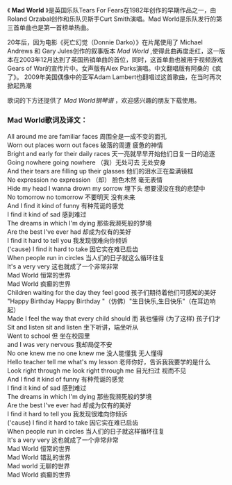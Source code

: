 

《 **Mad World** 》是英国乐队Tears For Fears在1982年创作的早期作品之一，由Roland
Orzabal创作和乐队贝斯手Curt Smith演唱。Mad World是乐队发行的第三首单曲也是第一首榜单热曲。

20年后，因为电影《死亡幻觉（Donnie Darko）》在片尾使用了 Michael Andrews 和 Gary Jules创作的叙事版本 _Mad
World_ ,使得此曲再度走红，这一版本在2003年12月达到了英国热销单曲的首位，同时，这首单曲也被用于视频游戏Gears of
War的宣传片中。女声版有Alex Parks演唱。中文翻唱版有阿桑的《疯了》。 2009年美国偶像中的亚军Adam
Lambert也翻唱过这首歌曲，在当时再次掀起热潮

歌词的下方还提供了 _Mad World钢琴谱_ ，欢迎感兴趣的朋友下载使用。

### Mad World歌词及译文：

All around me are familiar faces 周围全是一成不变的面孔  
Worn out places worn out faces 破落的周遭 疲惫的神情  
Bright and early for their daily races 天一亮就早早开始他们日复一日的追逐  
Going nowhere going nowhere （我）无处可去 无处安身  
And their tears are filling up their glasses 他们的泪水正在盈满镜框  
No expression no expression （却） 脸色木然 毫无表情  
Hide my head I wanna drown my sorrow 埋下头 想要浸没在我的悲楚中  
No tomorrow no tomorrow 不要明天 没有未来  
And I find it kind of funny 有种荒诞的感觉  
I find it kind of sad 感到难过  
The dreams in which I'm dying 那些我濒死般的梦境  
Are the best I've ever had 却成为仅有的美好  
I find it hard to tell you 我发现很难向你倾诉  
('cause) I find it hard to take 因它实在难已启齿  
When people run in circles 当人们的日子就这么循环往复  
It's a very very 这也就成了一个非常非常  
Mad World 恒常的世界  
Mad World 疯癫的世界  
Children waiting for the day they feel good 孩子们期待着他们可感知的美好  
"Happy Birthday Happy Birthday "（仿佛）"生日快乐,生日快乐"（在耳边响起）  
Made I feel the way that every child should 而 我也懂得 (为了这样) 孩子们才  
Sit and listen sit and listen 坐下听讲，端坐听从  
Went to school 但 坐在校园里  
and I was very nervous 我却局促不安  
No one knew me no one knew me 没人能懂我 无人懂得  
Hello teacher tell me what's my lesson 老师你好，告诉我我要学的是什么  
Look right through me look right through me 目光扫过 视而不见  
And I find it kind of funny 有种荒诞的感觉  
I find it kind of sad 感到难过  
The dreams in which I'm dying 那些我濒死般的梦境  
Are the best I've ever had 却成为仅有的美好  
I find it hard to tell you 我发现很难向你倾诉  
('cause) I find it hard to take 因它实在难已启齿  
When people run in circles 当人们的日子就这样循环往复  
It's a very very 这也就成了一个非常非常  
Mad World 恒常的世界  
Mad World 错乱的世界  
Mad world 无聊的世界  
Mad World 疯癫的世界

